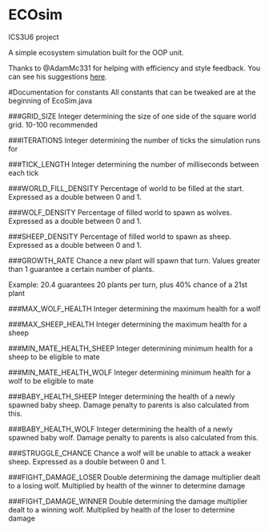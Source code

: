 # ECOsim
ICS3U6 project

A simple ecosystem simulation built for the OOP unit.

Thanks to @AdamMc331 for helping with efficiency and style feedback. You can see his suggestions [here](https://github.com/AdamMc331/ecosim).

#Documentation for constants
All constants that can be tweaked are at the beginning of EcoSim.java

###GRID_SIZE
Integer determining the size of one side of the square world grid. 10-100 recommended

###ITERATIONS
Integer determining the number of ticks the simulation runs for

###TICK_LENGTH
Integer determining the number of milliseconds between each tick

###WORLD_FILL_DENSITY
Percentage of world to be filled at the start. Expressed as a double between 0 and 1.

###WOLF_DENSITY
Percentage of filled world to spawn as wolves. Expressed as a double between 0 and 1.

###SHEEP_DENSITY
Percentage of filled world to spawn as sheep. Expressed as a double between 0 and 1.

###GROWTH_RATE
Chance a new plant will spawn that turn. Values greater than 1 guarantee a certain number of plants.

Example: 20.4 guarantees 20 plants per turn, plus 40% chance of a 21st plant

###MAX_WOLF_HEALTH
Integer determining the maximum health for a wolf

###MAX_SHEEP_HEALTH
Integer determining the maximum health for a sheep

###MIN_MATE_HEALTH_SHEEP
Integer determining minimum health for a sheep to be eligible to mate

###MIN_MATE_HEALTH_WOLF
Integer determining minimum health for a wolf to be eligible to mate

###BABY_HEALTH_SHEEP
Integer determining the health of a newly spawned baby sheep. Damage penalty to parents is also calculated from this.

###BABY_HEALTH_WOLF
Integer determining the health of a newly spawned baby wolf. Damage penalty to parents is also calculated from this.

###STRUGGLE_CHANCE
Chance a wolf will be unable to attack a weaker sheep. Expressed as a double between 0 and 1.

###FIGHT_DAMAGE_LOSER
Double determining the damage multiplier dealt to a losing wolf. Multiplied by health of the winner to determine damage

###FIGHT_DAMAGE_WINNER
Double determining the damage multiplier dealt to a winning wolf. Multiplied by health of the loser to determine damage

